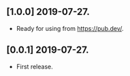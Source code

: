 ## [1.0.0] 2019-07-27.

* Ready for using from https://pub.dev/.

## [0.0.1] 2019-07-27.

* First release.
